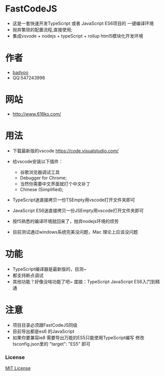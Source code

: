 # FastCodeJS
* 这是一套快速开发TypeScript 或者 JavaScript ES6项目的 一键编译环境
* 抛弃繁琐的配置流程,直接使用;
* 集成vsvode + nodejs + typeScript + rollup html5模块化开发环境
# 作者
* [badyoo](https://github.com/badyoo)
* QQ:547243998

# 网站
* http://www.616ko.com/

# 用法
* 下载最新版的vscode https://code.visualstudio.com/
* 给vscode安装以下插件：
  * 谷歌浏览器调试工具
  * Debugger for Chrome;
  * 当然你需要中文界面就打个中文补丁
  * Chinese (Simplified);
* TypeScript迷直接拷贝一份TSEmpty用vscode打开文件夹即可
* JavaScript ES6迷直接拷贝一份JSEmpty用vscode打开文件夹即可
* 按f5熟悉的编译环境就回来了，抛弃nodejs环境的烦劳

* 目前测试通过windows系统完美没问题，Mac 理论上应该没问题

# 功能
* TypeScript编译器是最新版的，目测~
* 都支持断点调试
* 其他功能？好像没啥功能了吧~ 度娘：TypeScript JavaScript ES6入门到精通

# 注意
* 项目目录必须跟FastCodeJS同级
* 目前导出都是es6 的JavaScript 
* 如果你要兼容ie8 需要导出万能的ES5只能使用TypeScript编写
  修改tsconfig.json里的 "target": "ES5" 即可


### License
[MIT License](https://github.com/badyoo/FastCodeJS/blob/master/LICENSE)
